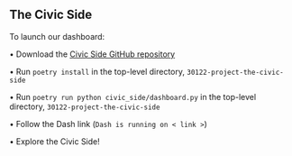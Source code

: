 
## The Civic Side

To launch our dashboard:

• Download the [Civic Side GitHub repository](https://github.com/uchicago-capp122-spring23/30122-project-the-civic-side)

• Run `poetry install` in the top-level directory, `30122-project-the-civic-side`

• Run `poetry run python civic_side/dashboard.py` in the top-level directory, `30122-project-the-civic-side`

• Follow the Dash link (`Dash is running on < link >`)

• Explore the Civic Side!